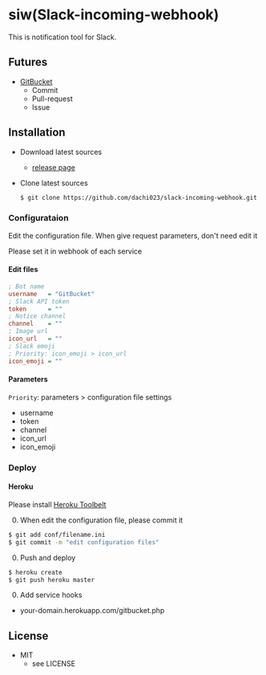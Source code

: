 # siw(Slack-incoming-webhook)
This is notification tool for Slack.

## Futures
- [GitBucket](https://github.com/takezoe/gitbucket)
  - Commit
  - Pull-request
  - Issue

## Installation
- Download latest sources
  - [release page](https://github.com/dachi023/slack-incoming-webhook/releases)

- Clone latest sources
  ```bash
  $ git clone https://github.com/dachi023/slack-incoming-webhook.git
  ```

### Configurataion
Edit the configuration file. When give request parameters, don't need edit it

Please set it in webhook of each service

#### Edit files

```ini
; Bot name
username   = "GitBucket"
; Slack API token
token      = ""
; Notice channel
channel    = ""
; Image url
icon_url   = ""
; Slack emoji
; Priority: icon_emoji > icon_url
icon_emoji = ""
```

#### Parameters
`Priority`: parameters > configuration file settings

- username
- token
- channel
- icon_url
- icon_emoji

### Deploy
#### Heroku
Please install [Heroku Toolbelt](https://toolbelt.heroku.com)

0. When edit the configuration file, please commit it

  ```bash
  $ git add conf/filename.ini
  $ git commit -m "edit configuration files"
  ```

0. Push and deploy

  ```bash
  $ heroku create
  $ git push heroku master
  ```

0. Add service hooks
  - your-domain.herokuapp.com/gitbucket.php

## License
- MIT
  - see LICENSE
